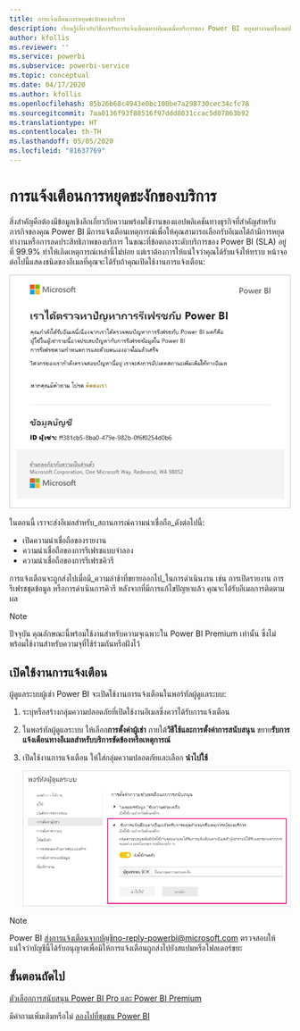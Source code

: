 ```yaml
---
title: การแจ้งเตือนการหยุดชะงักของบริการ
description: เรียนรู้เกี่ยวกับวิธีการรับการแจ้งเตือนทางอีเมลเมื่อบริการของ Power BI หยุดทำงานหรือลดประสิทธิภาพ
author: kfollis
ms.reviewer: ''
ms.service: powerbi
ms.subservice: powerbi-service
ms.topic: conceptual
ms.date: 04/17/2020
ms.author: kfollis
ms.openlocfilehash: 85b26b68c4943e0bc100be7a298730cec34cfc78
ms.sourcegitcommit: 7aa0136f93f88516f97ddd8031ccac5d07863b92
ms.translationtype: HT
ms.contentlocale: th-TH
ms.lasthandoff: 05/05/2020
ms.locfileid: "81637769"
---
```

# <a name="service-interruption-notifications"></a>การแจ้งเตือนการหยุดชะงักของบริการ

สิ่งสำคัญคือต้องมีข้อมูลเชิงลึกเกี่ยวกับความพร้อมใช้งานของแอปพลิเคชันทางธุรกิจที่สำคัญสำหรับภารกิจของคุณ Power BI มีการแจ้งเตือนเหตุการณ์เพื่อให้คุณสามารถเลือกรับอีเมลได้ถ้ามีการหยุดทำงานหรือการลดประสิทธิภาพของบริการ ในขณะที่ข้อตกลงระดับบริการของ Power BI (SLA) อยู่ที่ 99.9% ทำให้เกิดเหตุการณ์เหล่านี้ไม่บ่อย แต่เราต้องการให้แน่ใจว่าคุณได้รับแจ้งให้ทราบ หน้าจอต่อไปนี้แสดงชนิดของอีเมลที่คุณจะได้รับถ้าคุณเปิดใช้งานการแจ้งเตือน:

![รีเฟรชอีเมลแจ้งเตือน](media/service-interruption-notifications/refresh-notification-email.png)

ในตอนนี้ เราจะส่งอีเมลสำหรับ_สถานการณ์ความน่าเชื่อถือ_ดังต่อไปนี้:

- เปิดความน่าเชื่อถือของรายงาน
- ความน่าเชื่อถือของการรีเฟรชแบบจำลอง
- ความน่าเชื่อถือของการรีเฟรชคิวรี

การแจ้งเตือนจะถูกส่งไปเมื่อมี_ความล่าช้าที่ขยายออกไป_ในการดำเนินงาน เช่น การเปิดรายงาน การรีเฟรชชุดข้อมูล หรือการดำเนินการคิวรี หลังจากที่มีการแก้ไขปัญหาแล้ว คุณจะได้รับอีเมลการติดตามผล

> [!NOTE]
> ปัจจุบัน คุณลักษณะนี้พร้อมใช้งานสำหรับความจุเฉพาะใน Power BI Premium เท่านั้น ซึ่งไม่พร้อมใช้งานสำหรับความจุที่ใช้ร่วมกันหรือฝังไว้





## <a name="enable-notifications"></a>เปิดใช้งานการแจ้งเตือน

ผู้ดูแลระบบผู้เช่า Power BI จะเปิดใช้งานการแจ้งเตือนในพอร์ทัลผู้ดูแลระบบ:

1. ระบุหรือสร้างกลุ่มความปลอดภัยที่เปิดใช้งานอีเมลซึ่งควรได้รับการแจ้งเตือน

1. ในพอร์ทัลผู้ดูแลระบบ ให้เลือก**การตั้งค่าผู้เช่า** ภายใต้**วิธีใช้และการตั้งค่าการสนับสนุน** ขยาย**รับการแจ้งเตือนทางอีเมลสำหรับบริการขัดข้องหรือเหตุการณ์**

1. เปิดใช้งานการแจ้งเตือน ให้ใส่กลุ่มความปลอดภัยและเลือก **นำไปใช้**

    ![เปิดใช้งานการแจ้งเตือนบริการ](media/service-interruption-notifications/enable-notifications.png)

> [!NOTE]
> Power BI ส่งการแจ้งเตือนจากบัญชีno-reply-powerbi@microsoft.com ตรวจสอบให้แน่ใจว่าบัญชีนี้ได้รับอนุญาตเพื่อมิให้การแจ้งเตือนถูกส่งไปยังสแปมหรือโฟลเดอร์ขยะ

## <a name="next-steps"></a>ขั้นตอนถัดไป

[ตัวเลือกการสนับสนุน Power BI Pro และ Power BI Premium](service-support-options.md)

มีคำถามเพิ่มเติมหรือไม่ [ลองไปที่ชุมชน Power BI](https://community.powerbi.com/)
